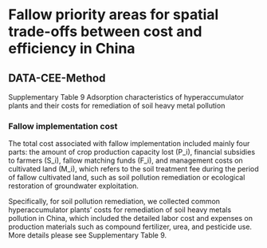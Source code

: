 # Fallow priority areas for spatial trade-offs between cost and efficiency in China
## DATA-CEE-Method
Supplementary Table 9 Adsorption characteristics of hyperaccumulator plants and their costs for remediation of soil heavy metal pollution

### Fallow implementation cost
The total cost associated with fallow implementation included mainly four parts: the amount of crop production capacity lost (P_i), financial subsidies to farmers (S_i), fallow matching funds (F_i), and management costs on cultivated land (M_i), which refers to the soil treatment fee during the period of fallow cultivated land, such as soil pollution remediation or ecological restoration of groundwater exploitation. 

Specifically, for soil pollution remediation, we collected common hyperaccumulator plants’ costs for remediation of soil heavy metals pollution in China, which included the detailed labor cost and expenses on production materials such as compound fertilizer, urea, and pesticide use. More details please see Supplementary Table 9.
